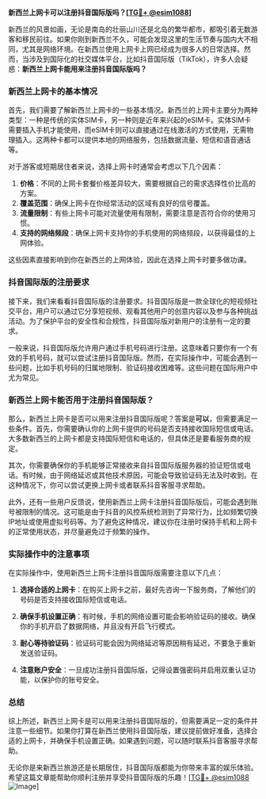 **新西兰上网卡可以注册抖音国际版吗？[[TG💪+ @esim1088](https://t.me/s/esim1088)]**

新西兰的风景如画，无论是南岛的壮丽山川还是北岛的繁华都市，都吸引着无数游客和移民前往。如果你刚到新西兰不久，可能会发现这里的生活节奏与国内大不相同，尤其是网络环境。在新西兰使用上网卡上网已经成为很多人的日常选择。然而，当涉及到国际化的社交媒体平台，比如抖音国际版（TikTok），许多人会疑惑：**新西兰上网卡能用来注册抖音国际版吗？**

### 新西兰上网卡的基本情况

首先，我们需要了解新西兰上网卡的一些基本情况。新西兰的上网卡主要分为两种类型：一种是传统的实体SIM卡，另一种则是近年来兴起的eSIM卡。实体SIM卡需要插入手机才能使用，而eSIM卡则可以直接通过在线激活的方式使用，无需物理插入。这两种卡都可以提供本地的网络服务，包括数据流量、短信和语音通话等。

对于游客或短期居住者来说，选择上网卡时通常会考虑以下几个因素：

1. **价格**：不同的上网卡套餐价格差异较大，需要根据自己的需求选择性价比高的方案。
2. **覆盖范围**：确保上网卡在你经常活动的区域有良好的信号覆盖。
3. **流量限制**：有些上网卡可能对流量使用有限制，需要注意是否符合你的使用习惯。
4. **支持的网络频段**：确保上网卡支持你的手机使用的网络频段，以获得最佳的上网体验。

这些因素直接影响到你在新西兰的上网体验，因此在选择上网卡时要多做功课。

### 抖音国际版的注册要求

接下来，我们来看看抖音国际版的注册要求。抖音国际版是一款全球化的短视频社交平台，用户可以通过它分享短视频、观看其他用户的创意内容以及参与各种挑战活动。为了保护平台的安全性和合规性，抖音国际版对新用户的注册有一定的要求。

一般来说，抖音国际版允许用户通过手机号码进行注册。这意味着只要你有一个有效的手机号码，就可以尝试注册抖音国际版。然而，在实际操作中，可能会遇到一些问题，比如手机号码的归属地限制、验证码接收困难等。这些问题在国际用户中尤为常见。

### 新西兰上网卡能否用于注册抖音国际版？

那么，新西兰上网卡是否可以用来注册抖音国际版呢？答案是**可以**，但需要满足一些条件。首先，你需要确认你的上网卡提供的号码是否支持接收国际短信或电话。大多数新西兰的上网卡都是支持国际短信和电话的，但具体还是要看服务商的规定。

其次，你需要确保你的手机能够正常接收来自抖音国际版服务器的验证短信或电话。有时候，由于网络延迟或其他技术原因，可能会导致验证码无法及时收到。在这种情况下，你可以尝试更换上网卡或者联系抖音客服寻求帮助。

此外，还有一些用户反馈说，使用新西兰上网卡注册抖音国际版后，可能会遇到账号被限制的情况。这可能是由于抖音的风控系统检测到了异常行为，比如频繁切换IP地址或使用虚拟号码等。为了避免这种情况，建议你在注册时保持手机和上网卡的正常使用状态，并尽量避免过于频繁的操作。

### 实际操作中的注意事项

在实际操作中，使用新西兰上网卡注册抖音国际版需要注意以下几点：

1. **选择合适的上网卡**：在购买上网卡之前，最好先咨询一下服务商，了解他们的号码是否支持接收国际短信或电话。
   
2. **确保手机设置正确**：有时候，手机的网络设置可能会影响验证码的接收。确保你的手机开启了数据网络，并且没有开启飞行模式。

3. **耐心等待验证码**：验证码可能会因为网络延迟等原因稍有延迟，不要急于重新发送验证码。

4. **注意账户安全**：一旦成功注册抖音国际版，记得设置强密码并启用双重认证功能，以保护你的账号安全。

### 总结

综上所述，新西兰上网卡是可以用来注册抖音国际版的，但需要满足一定的条件并注意一些细节。如果你打算在新西兰使用抖音国际版，建议提前做好准备，选择合适的上网卡，并确保手机设置正确。如果遇到问题，可以随时联系抖音客服寻求帮助。

无论你是来新西兰旅游还是长期居住，抖音国际版都能为你带来丰富的娱乐体验。希望这篇文章能帮助你顺利注册并享受抖音国际版的乐趣！[[TG💪+ @esim1088](https://t.me/s/esim1088) ![Image](https://i.postimg.cc/4NQfJmqS/Snipaste-2025-05-13-00-14-12.png)]